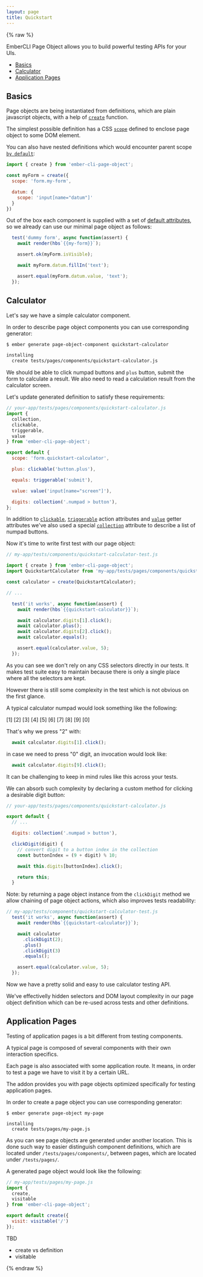 ```yaml
---
layout: page
title: Quickstart
---
```


{% raw %}

EmberCLI Page Object allows you to build powerful testing APIs for your UIs.

- [Basics](#basics)
- [Calculator](#calculator)
- [Application Pages](#application-pages)

## Basics

Page objects are being instantiated from definitions, which are plain javascript objects,
with a help of [`create`](./api/create) function.

The simplest possible definition has a CSS [`scope`](./query-options#scope) defined
to enclose page object to some DOM element.

You can also have nested definitions which would encounter parent scope [`by default`](./query-options#resetScope):

```js
import { create } from 'ember-cli-page-object';

const myForm = create({
  scope: 'form.my-form',

  datum: {
    scope: 'input[name="datum"]'
  }
})
```

Out of the box each component is supplied with a set of [default attributes](./components#default-attributes),
so we already can use our minimal page object as follows: 

```js
  test('dummy form', async function(assert) {
    await render(hbs`{{my-form}}`);

    assert.ok(myForm.isVisible);

    await myForm.datum.fillIn('text');

    assert.equal(myForm.datum.value, 'text');
  });
```

## Calculator

Let's say we have a simple calculator component.

In order to describe page object components you can use corresponding generator:

```bash
$ ember generate page-object-component quickstart-calculator

installing
  create tests/pages/components/quickstart-calculator.js
```

We should be able to click numpad buttons and `plus` button, submit the form to calculate a result.
We also need to read a calculation result from the calculator screen.

Let's update generated definition to satisfy these requirements:

```js
// your-app/tests/pages/components/quickstart-calculator.js
import {
  collection,
  clickable,
  triggerable,
  value
} from 'ember-cli-page-object';

export default {
  scope: 'form.quickstart-calculator',

  plus: clickable('button.plus'),

  equals: triggerable('submit'),

  value: value('input[name="screen"]'),

  digits: collection('.numpad > button'),
};
```

In addition to [`clickable`](./api/clickable), [`triggerable`](./api/triggerable) action attributes and [`value`](./api/value) getter attributes we've also used
a special [`collection`](./api/collection) attribute to describe a list of numpad buttons.

Now it's time to write first test with our page object:

```js
// my-app/tests/components/quickstart-calculator-test.js

import { create } from 'ember-cli-page-object';
import QuickstartCalculator from 'my-app/tests/pages/components/quickstart-calculator';

const calculator = create(QuickstartCalculator);

// ...

  test('it works', async function(assert) {
    await render(hbs`{{quickstart-calculator}}`);

    await calculator.digits[1].click();
    await calculator.plus();
    await calculator.digits[2].click();
    await calculator.equals();

    assert.equal(calculator.value, 5);
  });
```

As you can see we don't rely on any CSS selectors directly in our tests. It makes test suite easy to maintain because there is only a single place where all the selectors are kept.

However there is still some complexity in the test which is not obvious on the first glance.

A typical calculator numpad would look something like the following:

  [1] [2] [3]
  [4] [5] [6]
  [7] [8] [9]
      [0]

That's why we press "2" with:

```js
  await calculator.digits[1].click();
```

in case we need to press "0" digit, an invocation would look like:

```js
  await calculator.digits[9].click();
```

It can be challenging to keep in mind rules like this across your tests.

We can absorb such complexity by declaring a custom method for clicking
a desirable digit button:

```js
// your-app/tests/pages/components/quickstart-calculator.js

export default {
  // ...

  digits: collection('.numpad > button'),

  clickDigit(digit) {
    // convert digit to a button index in the collection
    const buttonIndex = (9 + digit) % 10;

    await this.digits[buttonIndex].click();

    return this;
  }
```

Note: by returning a page object instance from the `clickDigit` method we allow
chaining of page object actions, which also improves tests readability:

```js
// my-app/tests/components/quickstart-calculator-test.js
  test('it works', async function(assert) {
    await render(hbs`{{quickstart-calculator}}`);

    await calculator
      .clickDigit(2);
      .plus()
      .clickDigit(3)
      .equals();

    assert.equal(calculator.value, 5);
  });
```

Now we have a pretty solid and easy to use calculator testing API.

We've effectivelly hidden selectors and DOM layout complexity in our page object definition
which can be re-used across tests and other definitions.

## Application Pages

Testing of application pages is a bit different from testing components.

A typical page is composed of several components with their own interaction specifics.

Each page is also associated with some application route. It means, in order
to test a page we have to visit it by a certain URL.

The addon provides you with page objects optimized specifically for testing application pages.

In order to create a page object you can use corresponding generator:

```
$ ember generate page-object my-page

installing
  create tests/pages/my-page.js
```

As you can see page objects are generated under another location. 
This is done such way to easier distinguish component definitions, which are
located under `/tests/pages/components/`, between pages, which are located under
`/tests/pages/`.

A generated page object would look like the following:

```js
// my-app/tests/pages/my-page.js
import {
  create,
  visitable
} from 'ember-cli-page-object';

export default create({
  visit: visitable('/')
});
```

TBD
- create vs definition
- visitable

{% endraw %}
